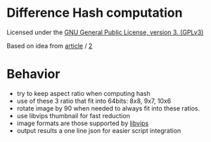# Difference Hash computation

Licensed under the [GNU General Public License, version 3. (GPLv3)](https://www.gnu.org/licenses/gpl-3.0.html)

Based on idea from [article](http://www.hackerfactor.com/blog/?/archives/529-Kind-of-Like-That.html) / [2](https://benhoyt.com/writings/duplicate-image-detection/)

# Behavior
- try to keep aspect ratio when computing hash
- use of these 3 ratio that fit into 64bits: 8x8, 9x7, 10x6
- rotate image by 90 when needed to always fit into these ratios.
- use libvips thumbnail for fast reduction
- image formats are those supported by [libvips](https://www.libvips.org/)
- output results a one line json for easier script integration

